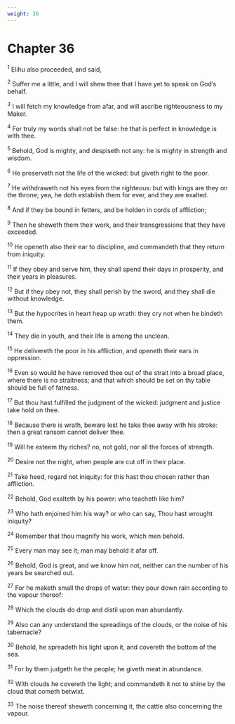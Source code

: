 ```yaml
---
weight: 36
---
```


# Chapter 36

<sup>1</sup> Elihu also proceeded, and said, 

<sup>2</sup> Suffer me a little, and I will shew thee that I have yet to speak on God’s behalf. 

<sup>3</sup> I will fetch my knowledge from afar, and will ascribe righteousness to my Maker. 

<sup>4</sup> For truly my words shall not be false: he that is perfect in knowledge is with thee. 

<sup>5</sup> Behold, God is mighty, and despiseth not any: he is mighty in strength and wisdom. 

<sup>6</sup> He preserveth not the life of the wicked: but giveth right to the poor. 

<sup>7</sup> He withdraweth not his eyes from the righteous: but with kings are they on the throne; yea, he doth establish them for ever, and they are exalted. 

<sup>8</sup> And if they be bound in fetters, and be holden in cords of affliction; 

<sup>9</sup> Then he sheweth them their work, and their transgressions that they have exceeded. 

<sup>10</sup> He openeth also their ear to discipline, and commandeth that they return from iniquity. 

<sup>11</sup> If they obey and serve him, they shall spend their days in prosperity, and their years in pleasures. 

<sup>12</sup> But if they obey not, they shall perish by the sword, and they shall die without knowledge. 

<sup>13</sup> But the hypocrites in heart heap up wrath: they cry not when he bindeth them. 

<sup>14</sup> They die in youth, and their life is among the unclean. 

<sup>15</sup> He delivereth the poor in his affliction, and openeth their ears in oppression. 

<sup>16</sup> Even so would he have removed thee out of the strait into a broad place, where there is no straitness; and that which should be set on thy table should be full of fatness. 

<sup>17</sup> But thou hast fulfilled the judgment of the wicked: judgment and justice take hold on thee. 

<sup>18</sup> Because there is wrath, beware lest he take thee away with his stroke: then a great ransom cannot deliver thee. 

<sup>19</sup> Will he esteem thy riches? no, not gold, nor all the forces of strength. 

<sup>20</sup> Desire not the night, when people are cut off in their place. 

<sup>21</sup> Take heed, regard not iniquity: for this hast thou chosen rather than affliction. 

<sup>22</sup> Behold, God exalteth by his power: who teacheth like him? 

<sup>23</sup> Who hath enjoined him his way? or who can say, Thou hast wrought iniquity? 

<sup>24</sup> Remember that thou magnify his work, which men behold. 

<sup>25</sup> Every man may see it; man may behold it afar off. 

<sup>26</sup> Behold, God is great, and we know him not, neither can the number of his years be searched out. 

<sup>27</sup> For he maketh small the drops of water: they pour down rain according to the vapour thereof: 

<sup>28</sup> Which the clouds do drop and distil upon man abundantly. 

<sup>29</sup> Also can any understand the spreadings of the clouds, or the noise of his tabernacle? 

<sup>30</sup> Behold, he spreadeth his light upon it, and covereth the bottom of the sea. 

<sup>31</sup> For by them judgeth he the people; he giveth meat in abundance. 

<sup>32</sup> With clouds he covereth the light; and commandeth it not to shine by the cloud that cometh betwixt. 

<sup>33</sup> The noise thereof sheweth concerning it, the cattle also concerning the vapour. 


